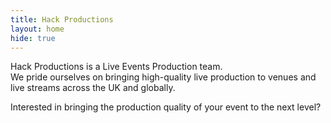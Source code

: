```yaml
---
title: Hack Productions
layout: home
hide: true
---
```


Hack Productions is a Live Events Production team.<br/>
We  pride ourselves on bringing high-quality live production to venues and live streams across the UK and globally.

Interested in bringing the production quality of your event to the next level?
